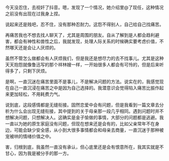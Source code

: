 今天没忍住，去视奸了抖音。嗯，发现了一个情况，她介绍里@了现任，这种情况之前没有出现在过我身上捏。

说起来还是贱吧，忍不住，没有那种忍耐力。这怨不得别人，自己给自己找痛苦。

再痛苦我也不想去找人聊天了，尤其是周围的朋友。自从了解到是人都会趋利避害，都会有神性和兽性之后，我就发现，处理人际关系的时候确实要考虑价值，不然哪天还是会让人厌烦的。

虽然不管怎么做都会有人厌烦我们，但是我还是想尽力的去不找事儿。尤其是这种天天抱怨就像鲁迅写的那个祥林嫂一样，一开始很多人都会有可怜的，但是后来听得多了，只剩下厌烦。

是啊，一直沉迷在痛苦里面不是事儿，不是解决问题的方法。说实在的，我感觉现在自己一直沉浸在痛苦之中是因为自己选择的。我潜意识会觉得陷入痛苦比振作起来更加轻松，不用耗费力气。

说到底，这段感情都是无缝衔接。固然恋爱中会有问题，但是我看到一篇文章去分析为什么会出现无缝衔接，其中提到的关于母亲那一段几乎相同。遇到问题时并不想解决问题，只想解决人。这确实是金子愉做的事情，大部分的问题都是逃避。我一直以为她的原生家庭没有问题，但现在想来还是会有的，比如父亲常年不在身边，可能会缺少安全感，从小到大很多事情都会和母亲去商量，一直沉迷于那种被宠被哄的情绪价值之中。

害，归根到底，我虽然一直没有承认，但心底里还是会有恨意所在，我其实就是不甘心，因为我是被分手的那一方。